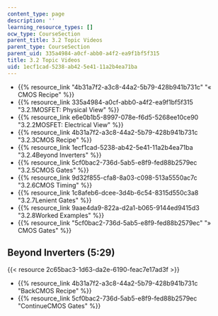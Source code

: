 ```yaml
---
content_type: page
description: ''
learning_resource_types: []
ocw_type: CourseSection
parent_title: 3.2 Topic Videos
parent_type: CourseSection
parent_uid: 335a4984-a0cf-abb0-a4f2-ea9f1bf5f315
title: 3.2 Topic Videos
uid: 1ecf1cad-5238-ab42-5e41-11a2b4ea71ba
---
```


*   {{% resource_link "4b31a7f2-a3c8-44a2-5b79-428b941b731c" "« CMOS Recipe" %}}
*   {{% resource_link 335a4984-a0cf-abb0-a4f2-ea9f1bf5f315 "3.2.1MOSFET: Physical View" %}}
*   {{% resource_link e6e0b1b5-8997-078e-f6d5-5268ee10ce90 "3.2.2MOSFET: Electrical View" %}}
*   {{% resource_link 4b31a7f2-a3c8-44a2-5b79-428b941b731c "3.2.3CMOS Recipe" %}}
*   {{% resource_link 1ecf1cad-5238-ab42-5e41-11a2b4ea71ba "3.2.4Beyond Inverters" %}}
*   {{% resource_link 5cf0bac2-736d-5ab5-e8f9-fed88b2579ec "3.2.5CMOS Gates" %}}
*   {{% resource_link 9d32f855-cfa8-8a03-c098-513a5550ac7c "3.2.6CMOS Timing" %}}
*   {{% resource_link 1c8afeb6-dcee-3d4b-6c54-8315d550c3a8 "3.2.7Lenient Gates" %}}
*   {{% resource_link 9aae4da9-822a-d2a1-b065-9144ed9415d3 "3.2.8Worked Examples" %}}
*   {{% resource_link "5cf0bac2-736d-5ab5-e8f9-fed88b2579ec" "» CMOS Gates" %}}

Beyond Inverters (5:29)
-----------------------

{{< resource 2c65bac3-1d63-da2e-6190-feac7e17ad3f >}}

*   {{% resource_link 4b31a7f2-a3c8-44a2-5b79-428b941b731c "BackCMOS Recipe" %}}
*   {{% resource_link 5cf0bac2-736d-5ab5-e8f9-fed88b2579ec "ContinueCMOS Gates" %}}